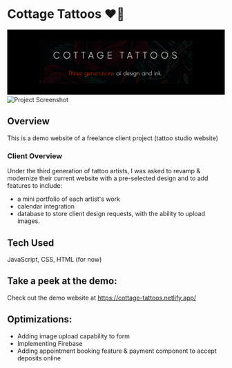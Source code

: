 # Cottage Tattoos ❤️‍🔥
![Header](https://github.com/gwendolyn954/cottage-tattoos/blob/main/assets/images/cottage-tattoo-bn.png)
![Project Screenshot](https://github.com/gwendolyn954/cottage-tattoos/blob/main/assets/images/cottage-anna.png)

## Overview
This is a demo website of a freelance client project (tattoo studio website)

### Client Overview

Under the third generation of tattoo artists, I was asked to revamp & modernize their current website with a pre-selected design and to add features to include:
- a mini portfolio of each artist's work
- calendar integration
- database to store client design requests, with the ability to upload images. 

## Tech Used 
JavaScript, CSS, HTML (for now)

## Take a peek at the demo:
Check out the demo website at https://cottage-tattoos.netlify.app/

## Optimizations:

- Adding image upload capability to form
- Implementing Firebase
- Adding appointment booking feature & payment component to accept deposits online
